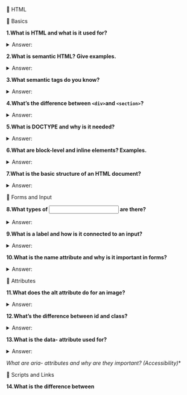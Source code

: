 🔷 HTML

📌 Basics

**1.What is HTML and what is it used for?**

<details>
  <summary>Answer:</summary>
  
**HTML** stands for **HyperText Markup Language** — it’s the **standard language** used to create and structure content on the web.

## **1. What it does**

* Defines the **structure** of a web page (headings, paragraphs, images, links, forms, etc.).
* Uses **tags** (elements) to mark up content so browsers know **what each part means**.
* Works together with:

  * **CSS** → for styling
  * **JavaScript** → for interactivity

## **2. Basic example**

```html
<!DOCTYPE html>
<html lang="en">
<head>
  <meta charset="UTF-8">
  <title>My First Page</title>
</head>
<body>
  <h1>Hello, World!</h1>
  <p>This is my first HTML page.</p>
</body>
</html>
```

* `<h1>` → heading
* `<p>` → paragraph

## **3. What it’s used for**

1. **Structuring content** — dividing text, images, and other media into meaningful sections.
2. **Linking documents** — using hyperlinks (`<a>`) to connect pages.
3. **Embedding media** — adding images, videos, audio.
4. **Building forms** — collecting user input for login, search, etc.
5. **Making content accessible** — through semantic tags for screen readers and SEO.

💡 **Interview tip:**
 *“Is HTML a programming language?”* →
No, it’s a **markup language** — it describes content but doesn’t contain logic or algorithms.

  
</details> 
   
**2.What is semantic HTML? Give examples.**

<details>
  <summary>Answer:</summary>

**Semantic HTML** means using HTML elements that **convey meaning** about their content and role, rather than just their appearance.

It helps:

* **Browsers** → understand the document’s structure.
* **Search engines** → improve SEO by knowing what’s important.
* **Assistive technologies** (screen readers) → improve accessibility.

## **1. Non-semantic vs semantic**

```html
<!-- Non-semantic -->
<div id="header"></div>
<div class="article"></div>

<!-- Semantic -->
<header></header>
<article></article>
```

Both can be styled the same, but the second example **tells browsers and assistive tools what the content is**.

## **2. Common semantic elements**

| Tag            | Meaning / Use                                                |
| -------------- | ------------------------------------------------------------ |
| `<header>`     | Introductory content or navigation for a page or section     |
| `<nav>`        | Navigation links                                             |
| `<main>`       | Main content (only one per page)                             |
| `<section>`    | Thematic grouping of content                                 |
| `<article>`    | Self-contained piece of content (e.g., blog post, news item) |
| `<aside>`      | Secondary content (e.g., sidebar)                            |
| `<footer>`     | Footer for a page or section                                 |
| `<figure>`     | Self-contained media (image, diagram, code block)            |
| `<figcaption>` | Caption for `<figure>`                                       |
| `<time>`       | Date or time                                                 |
| `<mark>`       | Highlighted text                                             |

## **3. Example in context**

```html
<header>
  <h1>My Blog</h1>
  <nav>
    <a href="/">Home</a>
    <a href="/about">About</a>
  </nav>
</header>

<main>
  <article>
    <h2>First Post</h2>
    <p>Welcome to my blog...</p>
  </article>
</main>

<footer>
  <p>&copy; 2025 My Blog</p>
</footer>
```

💡 **Interview tip:**
 *“Why use semantic HTML instead of `<div>` everywhere?”* →
Because it improves **accessibility, SEO, maintainability**, and helps machines understand the structure.

</details>

**3.What semantic tags do you know?**


<details>
  
  <summary>Answer:</summary>

Semantic HTML tags are elements whose names describe their meaning and role in the document, both for humans and machines (like browsers, search engines, and screen readers).

Here are the most common semantic tags:

### **Structural tags**

* `<header>` – top section of a page or a section, usually contains navigation or titles
* `<nav>` – navigation block with links
* `<main>` – the main content of the page (only one per page)
* `<section>` – a thematic grouping of content
* `<article>` – an independent, self-contained piece of content (e.g., a blog post)
* `<aside>` – secondary content related to the main content (e.g., a sidebar)
* `<footer>` – bottom section of a page or section, often contains contact info, copyright

### **Text content**

* `<h1>`…`<h6>` – headings with a defined hierarchy
* `<p>` – paragraph of text
* `<blockquote>` – long quotation
* `<cite>` – citation source
* `<abbr>` – abbreviation or acronym
* `<time>` – specific time or date

### **Media & description**

* `<figure>` – self-contained media (image, chart, code block)
* `<figcaption>` – caption or description for `<figure>`
* `<mark>` – highlighted or marked text
* `<address>` – contact information

</details>

**4.What’s the difference between `<div>`and `<section>`?**
<details>
  
  <summary>Answer:</summary>

  The key difference between `<div>` and `<section>` is **semantics** — what the tag *means* in the context of the page.

### **1. `<div>`**

* **Meaning:** No semantic meaning — just a generic container.
* **Purpose:** Groups content purely for styling or scripting.
* **When to use:** When there is no more meaningful semantic tag for that content.
* **Example:**

```html
<div class="card">
  <h3>Title</h3>
  <p>Some content here...</p>
</div>
```

### **2. `<section>`**

* **Meaning:** A *thematic* grouping of related content.
* **Purpose:** Divides the document into logical sections that should have a heading.
* **When to use:** When the content within can be described as a distinct “section” of a document.
* **Example:**

```html
<section>
  <h2>News</h2>
  <p>Latest updates from our company...</p>
</section>
```

### **3. Main differences:**

| Feature             | `<div>`                 | `<section>`                               |
| ------------------- | ----------------------- | ----------------------------------------- |
| Semantic meaning    | ❌ None                  | ✅ Yes — thematic grouping                 |
| Accessibility       | Not announced specially | Recognized as a section by screen readers |
| Heading requirement | Not required            | Recommended to have a heading inside      |
| SEO impact          | Neutral                 | Can improve structure for search engines  |

💡 **Rule of thumb:**

* Use `<section>` when the content has a **logical, standalone topic** and could appear in a document outline.
* Use `<div>` for **purely structural or styling purposes**.

</details>


**5.What is DOCTYPE and why is it needed?**

<details>

  
  <summary>Answer:</summary>

**`<!DOCTYPE>`** is a declaration that tells the browser **which HTML version and rules** it should use to interpret the page.

### **1. What it does**

* It’s **not** an HTML tag — it’s an instruction to the browser.
* Without it, browsers may switch to **quirks mode**, where they try to mimic very old, non-standard browser behavior (hello, early 2000s! 👋).
* With it, browsers use **standards mode**, following modern HTML/CSS rules.

### **2. Modern HTML DOCTYPE**

In HTML5, the declaration is simple:

```html
<!DOCTYPE html>
```

* This tells the browser: *“Use HTML5 rules and standards mode.”*

### **3. Why it’s needed**

1. **Consistency:** Ensures the page renders the same way in different browsers.
2. **Compatibility:** Prevents old rendering quirks from breaking your layout.
3. **SEO & accessibility:** Standards mode improves semantic interpretation.

### **4. Example**

```html
<!DOCTYPE html>
<html lang="en">
<head>
  <meta charset="UTF-8">
  <title>My Page</title>
</head>
<body>
  <h1>Hello World!</h1>
</body>
</html>
```

💡 **Interview tip:**  *“What happens if you omit DOCTYPE?”*, answer:

* The browser may enter **quirks mode** and ignore some modern CSS/HTML rules, leading to layout issues.
  

</details>

**6.What are block-level and inline elements? Examples.**

<details>
  
  <summary>Answer:</summary>


**Block-level** and **inline** elements are two main categories of HTML elements that differ in how they behave in the page layout.

## **1. Block-level elements**

**Definition:**

* Always start on a **new line**.
* Expand to fill the **full width** of their parent container by default.
* Can contain **other block-level and inline** elements.
* Respect `width`, `height`, `margin`, and `padding` in all directions.

**Examples:**

```html
<div>...</div>
<section>...</section>
<article>...</article>
<header>...</header>
<footer>...</footer>
<h1>...</h1> <!-- also h2–h6 -->
<p>...</p>
<ul>...</ul>
<li>...</li>
```

## **2. Inline elements**

**Definition:**

* Do **not** start on a new line — they flow **within text**.
* Occupy only as much width as their content.
* Can contain **only other inline elements or text** (generally).
* `width` and `height` **do not** apply directly (only horizontal padding/margins work fully).

**Examples:**

```html
<span>...</span>
<a href="#">...</a>
<strong>...</strong>
<em>...</em>
<img src="..." alt="">
<abbr>...</abbr>
<code>...</code>
```

## **3. Key differences table**

| Feature                     | Block-level | Inline               |
| --------------------------- | ----------- | -------------------- |
| Starts on new line?         | ✅ Yes       | ❌ No                 |
| Takes full width?           | ✅ Yes       | ❌ Only content width |
| Can contain block elements? | ✅ Yes       | ❌ Usually no         |
| Can set `width`/`height`?   | ✅ Yes       | ❌ Limited            |


💡 **Extra note:** There are also **inline-block** elements (e.g., `display: inline-block`), which behave like inline elements but can have width/height set.

</details>

**7.What is the basic structure of an HTML document?**

<details>
  
  <summary>Answer:</summary>


The **basic structure of an HTML document** defines the minimal setup that browsers need to correctly interpret and render a webpage.


## **HTML5 basic structure**

```html
<!DOCTYPE html> <!-- 1. Doctype declaration -->
<html lang="en"> <!-- 2. Root element -->

<head> <!-- 3. Head section (metadata) -->
  <meta charset="UTF-8"> <!-- Character encoding -->
  <meta name="viewport" content="width=device-width, initial-scale=1.0"> <!-- Responsive scaling -->
  <title>Page Title</title> <!-- Title shown in browser tab -->
</head>

<body> <!-- 4. Body section (visible content) -->
  <h1>Hello World</h1>
  <p>This is a basic HTML page.</p>
</body>

</html>
```

## **Breakdown of parts**

1. **`<!DOCTYPE html>`** → Tells the browser to use HTML5 in standards mode.
2. **`<html>`** → The root element containing all HTML content.

   * `lang="en"` helps accessibility and SEO by specifying the language.
3. **`<head>`** → Contains **metadata**, not shown directly on the page (title, meta tags, CSS links, scripts).
4. **`<body>`** → Contains all the visible content: text, images, links, forms, etc.

💡 **Interview tip:**
 *“Is `<!DOCTYPE>` an HTML tag?”* — the answer is **no**; it’s a declaration, not a tag.


</details>

📌 Forms and Input

**8.What types of <input> are there?**

<details>
  
  <summary>Answer:</summary>

The `<input>` element has many **types**, each changing how the browser displays it and how it handles user input.

## **1. Basic text inputs**

| Type       | Description                                       | Example                   |
| ---------- | ------------------------------------------------- | ------------------------- |
| `text`     | Single-line plain text                            | `<input type="text">`     |
| `password` | Text hidden with dots/asterisks                   | `<input type="password">` |
| `email`    | Validates email format                            | `<input type="email">`    |
| `url`      | Validates URL format                              | `<input type="url">`      |
| `search`   | Search field with clear button (in some browsers) | `<input type="search">`   |
| `tel`      | Phone number (may open numeric keypad on mobile)  | `<input type="tel">`      |


## **2. Numeric inputs**

| Type     | Description                       | Example                                  |
| -------- | --------------------------------- | ---------------------------------------- |
| `number` | Numeric value with up/down arrows | `<input type="number">`                  |
| `range`  | Slider control                    | `<input type="range" min="0" max="100">` |

## **3. Date & time inputs**

| Type             | Description              | Example                         |
| ---------------- | ------------------------ | ------------------------------- |
| `date`           | Date picker (YYYY-MM-DD) | `<input type="date">`           |
| `time`           | Time picker (HH\:MM)     | `<input type="time">`           |
| `datetime-local` | Local date + time picker | `<input type="datetime-local">` |
| `month`          | Month/year picker        | `<input type="month">`          |
| `week`           | Week/year picker         | `<input type="week">`           |

## **4. Choice inputs**

| Type       | Description                 | Example                              |
| ---------- | --------------------------- | ------------------------------------ |
| `checkbox` | Multiple selectable options | `<input type="checkbox">`            |
| `radio`    | Single choice in a group    | `<input type="radio" name="option">` |
| `color`    | Color picker                | `<input type="color">`               |

## **5. File & buttons**

| Type     | Description              | Example                                  |
| -------- | ------------------------ | ---------------------------------------- |
| `file`   | File upload field        | `<input type="file">`                    |
| `submit` | Submits the form         | `<input type="submit" value="Send">`     |
| `reset`  | Resets the form fields   | `<input type="reset">`                   |
| `button` | Generic clickable button | `<input type="button" value="Click me">` |
| `image`  | Image as a submit button | `<input type="image" src="btn.png">`     |

💡 **Interview tip:**

* Always pair inputs with a `<label>` for accessibility.
* Not all input types look the same across browsers — test in multiple environments.

</details>

**9.What is a label and how is it connected to an input?**

<details>
  
  <summary>Answer:</summary>


  A **`<label>`** in HTML is a semantic element that defines a caption or description for a form control (like an `<input>`, `<textarea>`, `<select>`).

Its main purposes are:

* **Accessibility** — screen readers can announce the label for the input.
* **Better UX** — clicking the label focuses or activates the related input.

## **1. Ways to connect `<label>` to `<input>`**

### **Option 1: Using the `for` attribute**

* The `for` value must match the input’s `id`.

```html
<label for="email">Email:</label>
<input type="email" id="email" name="email">
```

✅ Clicking "Email:" focuses the input.

### **Option 2: Wrapping the input inside the label**

```html
<label>
  Email:
  <input type="email" name="email">
</label>
```

✅ No `for` or `id` needed — the label is automatically linked.

## **2. Why it matters**

* Improves **accessibility** for visually impaired users.
* Expands clickable area (good for checkboxes/radios).
* Helps browsers associate input values with their descriptions.

💡 **Interview tip:**
 *“What happens if you don’t use a `<label>`?”*, answer:

* Users can still type, but accessibility and usability suffer — especially for small controls like checkboxes.


</details>

**10.What is the name attribute and why is it important in forms?**

<details>
  
  <summary>Answer:</summary>

  The **`name`** attribute in form elements is used to **identify the data** when the form is submitted.

## **1. What it does**

* Each form control (`<input>`, `<textarea>`, `<select>`, etc.) can have a `name`.
* When the form is submitted, the browser sends data as **name=value** pairs to the server.
* Without a `name`, the input’s value will **not be sent** in the form submission.

## **2. Example**

```html
<form action="/submit" method="post">
  <input type="text" name="username" value="John">
  <input type="password" name="password" value="12345">
  <input type="submit" value="Send">
</form>
```

When submitted, the server receives:

```
username=John&password=12345
```

## **3. Why it’s important**

1. **Server communication** → The backend identifies which field is which.
2. **Form binding** → JavaScript and frameworks use `name` for data binding and validation.
3. **Accessibility & consistency** → Makes data handling predictable.

💡 **Interview tip:**

* If you forget the `name` attribute, that field’s value will **not** be sent at all.
* `id` is for *label association and JS targeting*, but `name` is for *form data submission*.


</details>

📌 Attributes

**11.What does the alt attribute do for an image?**

<details>
  
  <summary>Answer:</summary>

  The **`alt`** attribute (alternative text) in an `<img>` tag provides a **text description of the image**.

## **1. Main purposes**

1. **Accessibility** → Screen readers read the `alt` text aloud for visually impaired users.
2. **Fallback content** → If the image can’t load, the `alt` text is shown instead.
3. **SEO** → Search engines use it to understand the image content.

## **2. Example**

```html
<img src="cat.jpg" alt="A black cat sitting on a windowsill">
```

* If the image loads → The user sees the picture.
* If the image fails → The user sees *A black cat sitting on a windowsill*.
* Screen readers will announce: *“Image: A black cat sitting on a windowsill”*.

## **3. Special cases**

* **Decorative images** → Use an **empty `alt`** (`alt=""`) so screen readers skip it:

```html
<img src="border.png" alt="">
```

* **Don’t repeat “image of…”** → Screen readers already announce it’s an image.

💡 **Interview tip:** If they ask *“What happens if you omit `alt`?”*:

* Accessibility suffers — screen readers may read the file name (e.g., *cat.jpg*), which is not helpful.
* SEO for images is worse.

</details>

**12.What’s the difference between id and class?**

<details>
  
  <summary>Answer:</summary>


  The **difference between `id` and `class`** comes down to **uniqueness** and **intended use**.

## **1. `id`**

* **Unique** → Should be used **only once per page**.
* Used to **identify a single element**.
* Often used for:

  * JavaScript targeting (`document.getElementById`)
  * Linking to anchors (`<a href="#section1">`)
  * Accessibility associations (`<label for="email">`)

**Example:**

```html
<div id="header">Main header</div>
```

## **2. `class`**

* **Reusable** → Can be applied to **multiple elements**.
* Used to **group elements** for styling or scripting.
* Often used for:

  * Applying CSS styles
  * Selecting multiple elements in JavaScript (`document.querySelectorAll('.card')`)

**Example:**

```html
<div class="card">Product 1</div>
<div class="card">Product 2</div>
```

## **3. Comparison table**

| Feature           | `id`                      | `class`                                          |
| ----------------- | ------------------------- | ------------------------------------------------ |
| Uniqueness        | ✅ Yes, only once per page | ❌ No, can repeat                                 |
| CSS specificity   | Higher                    | Lower                                            |
| JavaScript access | `getElementById()`        | `getElementsByClassName()`, `querySelectorAll()` |
| Main use          | Identify one element      | Group multiple elements                          |

💡 **Interview tip:**

* *“Can you style an element with an `id` in CSS?”* → Yes, use `#idName {}`.
* But prefer **classes** for styling, and `id` for unique identification.

</details>

**13.What is the data- attribute used for?**

<details>
  
  <summary>Answer:</summary>

  The **`data-*` attribute** is used to store **custom data** inside HTML elements without affecting their rendering.

## **1. How it works**

* Any attribute that starts with `data-` is valid (e.g., `data-user-id`, `data-role`).
* The data is **invisible** to the user but accessible via:

  * **JavaScript** (`element.dataset`)
  * **CSS attribute selectors** (`[data-role="admin"]`)

## **2. Example**

```html
<button data-user-id="42" data-role="admin">
  Edit User
</button>

<script>
  const btn = document.querySelector('button');
  console.log(btn.dataset.userId); // "42"
  console.log(btn.dataset.role);   // "admin"
</script>
```

## **3. Common uses**

1. Storing **IDs, states, or settings** for JS scripts.
2. Passing extra info without making extra server requests.
3. Marking elements for **dynamic behavior** (e.g., modals, tooltips).

## **4. Best practices**

* Use **lowercase** and **hyphen-separated** names: `data-user-id`, `data-theme-color`.
* Don’t store **sensitive data** (users can see it in HTML).
* Avoid replacing JSON APIs with huge `data-*` blobs — keep it light.

💡 **Interview tip:**“Why not just use a class or id?”* →
Because `data-*` is **meant for storing extra information**, while `class`/`id` is for styling and identifying elements.


</details>

**What are aria-* attributes and why are they important? (Accessibility)**

📌 Scripts and Links

**14.What is the difference between <script>, <noscript>, defer, and async?**

<details>
  
  <summary>Answer:</summary>

  Here’s the breakdown of the difference between **`<script>`**, `defer`, and `async` in HTML:

## **1. `<script>` (default behavior)**

```html
<script src="script.js"></script>
```

* **How it loads:** Browser **downloads** the script immediately, **blocks HTML parsing**, then **executes** it before continuing.
* **When to use:** For small scripts or ones that must run **before** rendering continues (e.g., critical inline scripts).
* **Drawback:** Slows down page loading because parsing stops until the script finishes.

## **2. `defer` attribute**

```html
<script src="script.js" defer></script>
```

* **How it loads:**

  1. Downloads **in parallel** with HTML parsing.
  2. Executes **after** HTML is fully parsed (before `DOMContentLoaded`).
* **Order:** Deferred scripts execute **in the order they appear** in the HTML.
* **When to use:** For scripts that need access to the full DOM (e.g., DOM manipulation).

## **3. `async` attribute**

```html
<script src="script.js" async></script>
```

* **How it loads:**

  1. Downloads **in parallel** with HTML parsing.
  2. Executes **immediately after downloading**, possibly **before** HTML parsing is done.
* **Order:** **Not guaranteed** — scripts may run in any order.
* **When to use:** For independent scripts (e.g., analytics, ads) that don’t depend on DOM or other scripts.

## **4. Summary table**

| Attribute | Download    | Execution          | Blocks HTML parsing? | Keeps script order? | Best for                  |
| --------- | ----------- | ------------------ | -------------------- | ------------------- | ------------------------- |
| *(none)*  | Immediately | Immediately        | ✅ Yes                | ✅ Yes               | Critical blocking scripts |
| `defer`   | Parallel    | After HTML parsing | ❌ No                 | ✅ Yes               | DOM-dependent scripts     |
| `async`   | Parallel    | As soon as ready   | ❌ No                 | ❌ No                | Independent scripts       |

💡 **Interview tip:**
 *“Which is better, `defer` or `async`?”* →

* Use **`defer`** for most scripts that interact with the DOM.
* Use **`async`** for scripts that don’t depend on page content or other scripts.

</details>

**15.What does rel="noopener noreferrer" do in links?**

<details>
  
  <summary>Answer:</summary>

  The attribute **`rel="noopener noreferrer"`** is used in `<a>` tags (usually with `target="_blank"`) for **security** and **privacy**.

## **1. Why it’s needed**

When you use:

```html
<a href="https://example.com" target="_blank">Visit</a>
```

* The new page can access `window.opener` and **control the original page** (e.g., change location, run malicious code).
* Also, by default, the **HTTP referrer** (the URL of your page) is sent to the new page.

## **2. What each part does**

### **`noopener`**

* Prevents the opened page from accessing `window.opener`.
* Stops potential **tabnabbing** attacks (where the new page changes your original page to a phishing site).

### **`noreferrer`**

* Prevents the browser from sending the **HTTP referrer header**.
* Hides your page’s URL from the site you’re linking to.
* Also implicitly includes `noopener` in most browsers.

## **3. Example**

```html
<a href="https://example.com" target="_blank" rel="noopener noreferrer">
  Safe External Link
</a>
```

## **4. Best practice**

* Always add `rel="noopener noreferrer"` to **external links** with `target="_blank"`.
* For internal links (same domain), `noopener` alone is usually enough.

💡 **Interview tip:**
 *“Is `noreferrer` always needed if you have `noopener`?”* →
No, but `noreferrer` adds privacy by hiding your page’s URL. It’s extra protection.


</details>
